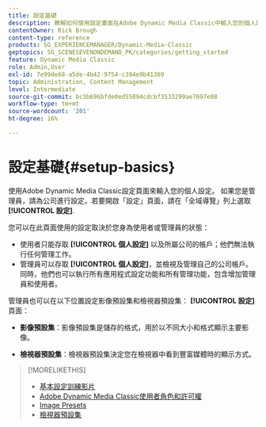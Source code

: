 ```yaml
---
title: 設定基礎
description: 瞭解如何使用設定畫面在Adobe Dynamic Media Classic中輸入您的個人設定。 如果您是管理員，請設定您的公司設定。
contentOwner: Rick Brough
content-type: reference
products: SG_EXPERIENCEMANAGER/Dynamic-Media-Classic
geptopics: SG_SCENESEVENONDEMAND_PK/categories/getting_started
feature: Dynamic Media Classic
role: Admin,User
exl-id: 7e99de68-a5de-4b42-9754-c394e9b41369
topic: Administration, Content Management
level: Intermediate
source-git-commit: bc3b696bfde0ed55894cdcbf3533299ae7697e98
workflow-type: tm+mt
source-wordcount: '201'
ht-degree: 16%

---
```


# 設定基礎{#setup-basics}

使用Adobe Dynamic Media Classic設定頁面來輸入您的個人設定。 如果您是管理員，請為公司進行設定。若要開啟「設定」頁面，請在「全域導覽」列上選取 **[!UICONTROL 設定]**.

您可以在此頁面使用的設定取決於您身為使用者或管理員的狀態：

* 使用者只能存取 **[!UICONTROL 個人設定]** 以及所屬公司的帳戶；他們無法執行任何管理工作。
* 管理員可以存取 **[!UICONTROL 個人設定]**，並檢視及管理自己的公司帳戶。 同時，他們也可以執行所有應用程式設定功能和所有管理功能，包含增加管理員和使用者。

管理員也可以在以下位置設定影像預設集和檢視器預設集： **[!UICONTROL 設定]** 頁面：

* **影像預設集**：影像預設集是儲存的格式，用於以不同大小和格式顯示主要影像。

* **檢視器預設集**：檢視器預設集決定您在檢視器中看到豐富媒體時的顯示方式。

>[!MORELIKETHIS]
>
>* [基本設定訓練影片](https://s7d5.scene7.com/s7viewers/html5/VideoViewer.html?videoserverurl=https://s7d5.scene7.com/is/content/&amp;emailurl=https://s7d5.scene7.com/s7/emailFriend&amp;serverUrl=https://s7d5.scene7.com/is/image/&amp;config=Scene7SharedAssets/Universal_HTML5_Video&amp;contenturl=https://s7d5.scene7.com/skins/&amp;asset=S7tutorials/573_Setup%20Basics_converted%20renamed_Getting%20Started-AVS)
>* [Adobe Dynamic Media Classic使用者角色和許可權](administration-setup.md#user_administration)
>* [Image Presets](application-setup.md#image_presets)
>* [檢視器預設集](application-setup.md#viewer_presets)
